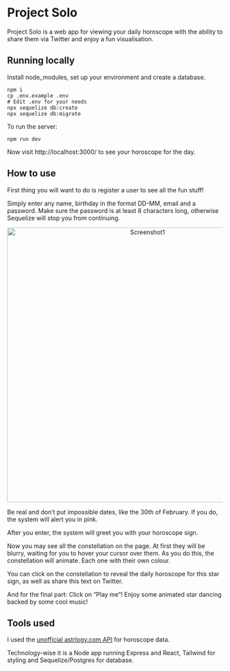 # Project Solo

Project Solo is a web app for viewing your daily horoscope with the ability to share them via Twitter and enjoy a fun visualisation.

## Running locally

Install node_modules, set up your environment and create a database.

```
npm i
cp .env.example .env
# Edit .env for your needs
npx sequelize db:create
npx sequelize db:migrate
```

To run the server:

```
npm run dev
```

Now visit http://localhost:3000/ to see your horoscope for the day.

## How to use

First thing you will want to do is register a user to see all the fun stuff!

Simply enter any name, birthday in the format DD-MM, email and a password. Make sure the password is at least 8 characters long, otherwise Sequelize will stop you from continuing.

<p align="center">
<img width="640" alt="Screenshot1" src="https://user-images.githubusercontent.com/104982744/216817537-6d9c0fb6-cd84-4255-91e0-4292924f3ac1.png">
</p>

Be real and don’t put impossible dates, like the 30th of February. If you do, the system will alert you in pink.

After you enter, the system will greet you with your horoscope sign.

Now you may see all the constellation on the page. At first they will be blurry, waiting for you to hover your cursor over them. As you do this, the constellation will animate. Each one with their own colour.

You can click on the constellation to reveal the daily horoscope for this star sign, as well as share this text on Twitter.

And for the final part: Click on “Play me”! Enjoy some animated star dancing backed by some cool music!

## Tools used

I used the [unofficial astrlogy.com API](https://ohmanda.com/api/horoscope/) for horoscope data. 

Technology-wise it is a Node app running Express and React, Tailwind for styling and Sequelize/Postgres for database.
